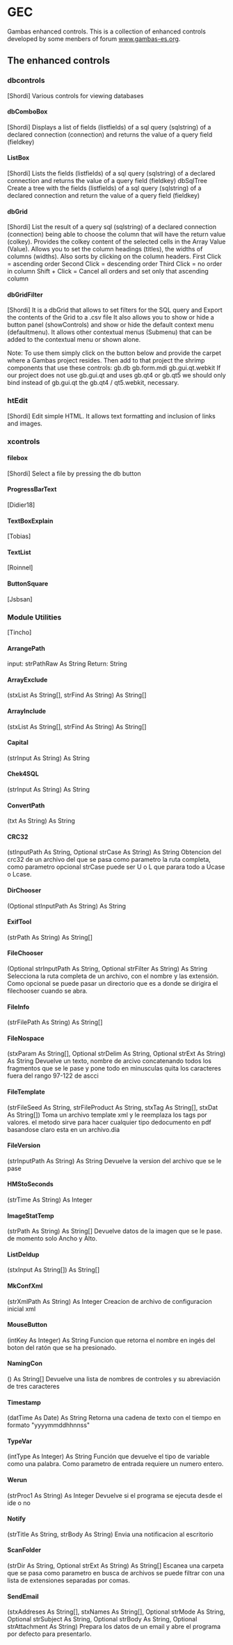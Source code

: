 # GEC
Gambas enhanced controls.
This is a collection of enhanced controls developed by some menbers of forum www.gambas-es.org.

## The enhanced controls

### dbcontrols
[Shordi]
Various controls for viewing databases

#### dbComboBox
[Shordi]
Displays a list of fields (listfields) of a sql query (sqlstring) of a declared connection (connection) and returns the value of a query field (fieldkey)

#### ListBox
[Shordi]
Lists the fields (listfields) of a sql query (sqlstring) of a declared connection and returns the value of a query field (fieldkey)
dbSqlTree
Create a tree with the fields (listfields) of a sql query (sqlstring) of a declared connection and return the value of a query field (fieldkey)
 
#### dbGrid
[Shordi]
List the result of a query sql (sqlstring) of a declared connection (connection) being able to choose the column that will have the return value (colkey). Provides the colkey content of the selected cells in the Array Value (Value). Allows you to set the column headings (titles), the widths of columns (widths).
Also sorts by clicking on the column headers.
First Click = ascending order
Second Click = descending order
Third Click = no order in column
Shift + Click = Cancel all orders and set only that ascending column

#### dbGridFilter
[Shordi]
It is a dbGrid that allows to set filters for the SQL query and Export the contents of the Grid to a .csv file
It also allows you to show or hide a button panel (showControls) and show or hide the default context menu (defaultmenu). It allows other contextual menus (Submenu) that can be added to the contextual menu or shown alone.

Note: To use them simply click on the button below and provide the carpet where a Gambas project resides. Then add to that project the shrimp components that use these controls:
gb.db
gb.form.mdi
gb.gui.qt.webkit
If our project does not use gb.gui.qt and uses gb.qt4 or gb.qt5 we should only bind instead of gb.gui.qt the gb.qt4 / qt5.webkit, necessary.

### htEdit
[Shordi]
Edit simple HTML. It allows text formatting and inclusion of links and images.

### xcontrols

#### filebox
[Shordi]
Select a file by pressing the db button

#### ProgressBarText
[Didier18]

#### TextBoxExplain
[Tobias]

#### TextList
[Roinnel]

#### ButtonSquare
[Jsbsan]


### Module Utilities
[Tincho]

#### ArrangePath
input: strPathRaw As String
Return: String

#### ArrayExclude
(stxList As String[], strFind As String) As String[]

#### ArrayInclude
(stxList As String[], strFind As String) As String[]

#### Capital
(strInput As String) As String

#### Chek4SQL
(strInput As String) As String

#### ConvertPath
(txt As String) As String

#### CRC32
(stInputPath As String, Optional strCase As String) As String
Obtencion del crc32 de un archivo del que se pasa como parametro la ruta completa, como parametro opcional strCase puede ser U o L que parara todo a Ucase o Lcase.

#### DirChooser
(Optional stInputPath As String) As String

#### ExifTool
(strPath As String) As String[]

#### FileChooser
(Optional strInputPath As String, Optional strFilter As String) As String
Selecciona la ruta completa de un archivo, con el nombre y las extensión. Como opcional se puede pasar un directorio que es a donde se dirigira el filechooser cuando se abra.

#### FileInfo
(strFilePath As String) As String[]

#### FileNospace
(stxParam As String[], Optional strDelim As String, Optional strExt As String) As String
Devuelve un texto, nombre de arcivo concatenando todos los fragmentos que se le pase y pone todo en minusculas quita los caracteres fuera del rango 97-122 de ascci

#### FileTemplate
(strFileSeed As String, strFileProduct As String, stxTag As String[], stxDat As String[])
Toma un archivo template xml y le reemplaza los tags por valores. el metodo sirve para hacer cualquier tipo dedocumento en pdf basandose claro esta en un archivo.dia

#### FileVersion
(strInputPath As String) As String
Devuelve la version del archivo que se le pase

#### HMStoSeconds
(strTime As String) As Integer

#### ImageStatTemp
(strPath As String) As String[]
Devuelve datos de la imagen que se le pase. de momento solo Ancho y Alto.

#### ListDeldup
(stxInput As String[]) As String[]

#### MkConfXml
(strXmlPath As String) As Integer
Creacion de archivo de configuracion inicial xml

#### MouseButton
(intKey As Integer) As String
Funcion que retorna el nombre en ingés del boton del ratón que se ha presionado.

#### NamingCon
() As String[]
Devuelve una lista de nombres de controles y su abreviación de tres caracteres

#### Timestamp
(datTime As Date) As String
Retorna una cadena de texto con el tiempo en formato "yyyymmddhhnnss"

#### TypeVar
(intType As Integer) As String
Función que devuelve el tipo de variable como una palabra. Como parametro de entrada requiere un numero entero.

#### Werun
(strProc1 As String) As Integer
Devuelve si el programa se ejecuta desde el ide o no

#### Notify
(strTitle As String, strBody As String)
Envia una notificacion al escritorio

#### ScanFolder
(strDir As String, Optional strExt As String) As String[]
Escanea una carpeta que se pasa como parametro en busca de archivos se puede filtrar con una lista de extensiones separadas por comas.

#### SendEmail
(stxAddreses As String[], stxNames As String[], Optional strMode As String, Optional strSubject As String, Optional strBody As String, Optional strAttachment As String)
Prepara los datos de un email y abre el programa por defecto para presentarlo.
